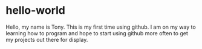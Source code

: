 # hello-world

Hello, my name is Tony. This is my first time using github. I am on my way to learning how to program and hope to start using github more often to get my projects out there for display. 
